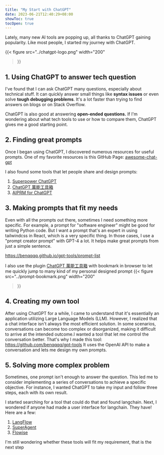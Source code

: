 ```yaml
---
title: "My Start with ChatGPT"
date: 2023-06-21T12:40:29+08:00
showToc: true
tocOpen: true
---
```


Lately, many new AI tools are popping up, all thanks to ChatGPT gaining popularity.
Like most people, I started my journey with ChatGPT.

{{< figure
src="../chatgpt-logo.png"
width="200"
>}}

## 1. Using ChatGPT to answer tech question

I've found that I can ask ChatGPT many questions,
especially about technical stuff.
It can quickly answer small things like **syntax issues** or even solve **tough debugging problems**. 
It's a lot faster than trying to find answers on blogs or on Stack Overflow.

ChatGPT is also good at answering **open-ended questions.**
If I'm wondering about what tech tools to use or how to compare them,
ChatGPT gives me a good starting point.

## 2. Finding great prompts

Once I began using ChatGPT,
I discovered numerous resources for useful prompts.
One of my favorite resources is this GitHub Page: [awesome-chat-gpt](https://github.com/f/awesome-chatgpt-prompts)

I also found some tools that let people share and design prompts:
1. [Superpower ChatGPT](https://chrome.google.com/webstore/detail/superpower-chatgpt/amhmeenmapldpjdedekalnfifgnpfnkc)
2. [ChatGPT 萬能工具箱](https://chrome.google.com/webstore/detail/chatgpt-%E8%90%AC%E8%83%BD%E5%B7%A5%E5%85%B7%E7%AE%B1/fmijcafgekkphdijpclfgnjhchmiokgp)
3. [AIPRM for ChatGPT](https://chrome.google.com/webstore/detail/aiprm-for-chatgpt/ojnbohmppadfgpejeebfnmnknjdlckgj)

## 3. Making prompts that fit my needs

Even with all the prompts out there,
sometimes I need something more specific.
For example, a prompt for "software engineer" might be good for writing Python code.
But I want a prompt that's an expert in using tailwindcss in React, which is a very specific thing.
In those cases, I use a "prompt creator prompt" with GPT-4 a lot. 
It helps make great prompts from just a simple sentence.

https://benqqqq.github.io/gpt-tools/prompt-list

I also use the plugin [ChatGPT 萬能工具箱](https://chrome.google.com/webstore/detail/chatgpt-%E8%90%AC%E8%83%BD%E5%B7%A5%E5%85%B7%E7%AE%B1/fmijcafgekkphdijpclfgnjhchmiokgp)
with bookmark in browser to let me quickly jump to many kind of my personal designed prompt
{{< figure
src="../prompt-bookmark.png"
width="200"
>}}


## 4. Creating my own tool 

After using ChatGPT for a while,
I came to understand that it's essentially an application utilizing Large Language Models (LLM). 
However, I realized that a chat interface isn't always the most efficient solution.
In some scenarios, conversations can become too complex or disorganized, 
making it difficult to arrive at the intended outcome.I wanted a tool that let me control the conversation better.
That's why I made this tool: https://github.com/benqqqq/gpt-tools
It uses the OpenAI API to make a conversation and lets me design my own prompts.


## 5. Solving more complex problem

Sometimes, one prompt isn't enough to answer the question.
This led me to consider implementing a series of conversations to achieve a specific objective.
For instance, I wanted ChatGPT to take my input and follow three steps, each with its own result.

I started searching for a tool that could do that and found langchain. 
Next, I wondered if anyone had made a user interface for langchain. They have! Here are a few:

1. [LangFlow](https://github.com/logspace-ai/langflow)
2. [SuperAgent](https://github.com/ladjs/superagent)
3. [Flowise](https://github.com/FlowiseAI/Flowise)


I'm still wondering whether these tools will fit my requirement, that is the next step

